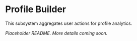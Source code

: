 # Profile Builder

This subsystem aggregates user actions for profile analytics.

_Placeholder README. More details coming soon._
